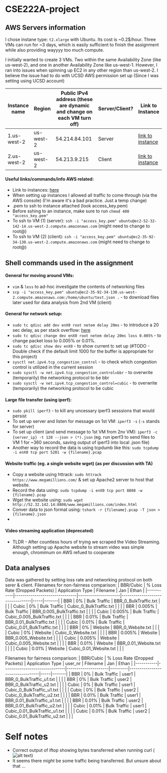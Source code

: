# CSE222A-project

## AWS Servers information
I chose instane type: `t2.xlarge` with Ubuntu. Its cost is ~0.2$/hour. Three VMs can run for ~3 days, which is easily sufficient to finish the assignment while also providing wayyyy too much compute.

I initially wanted to create 3 VMs. Two within the same Availability Zone (like us-west-2), and one in another Availability Zone like us-west-1. However, I ran into issues when spinning up EC2 in any other region than us-west-2. I believe the issue had to do with UCSD AWS permission set up (Since I was setting using UCSD account)

| Instance name | Region | Public IPv4 address (these are dynamic and change on each VM turn off)  | Server/Client?   | Link to Instance |
|---------------|----------|----------|----------|------------------|
|   1.us-west-2       |   us-west-2  |   54.214.84.101|   Server  | [link to instance](https://us-west-2.console.aws.amazon.com/ec2/home?region=us-west-2#InstanceDetails:instanceId=i-0a12e67effb95a521)      |
|   2.us-west-2       |   us-west-2  |   54.213.9.215  |   Client  | [link to instance](https://us-west-2.console.aws.amazon.com/ec2/home?region=us-west-2#InstanceDetails:instanceId=i-07929b2333abd47c0)      |

#### Useful links/commands/info AWS related:
* Link to instances: [here](https://us-west-2.console.aws.amazon.com/ec2/home?region=us-west-2#Instances:instanceState=running)
* When setting up instances I allowed all traffic to come through (via the AWS console) (I'm aware it's a bad practice. Just a temp change)
* .pem to ssh to instance attached (look access_key.pem)
* Before sshing to an instance, make sure to run `chmod 400 "access_key.pem"`
* To ssh to VM (1) (server): `ssh -i "access_key.pem" ubuntu@ec2-52-32-142-14.us-west-2.compute.amazonaws.com` (might need to change to root@)
* To ssh to VM (2) (client): `ssh -i "access_key.pem" ubuntu@ec2-35-92-34-130.us-west-2.compute.amazonaws.com` (might need to change to root@)


## Shell commands used in the assignment

#### General for moving around VMs:
* `vim` & `less` to ad-hoc investigate the contents of networking files
* `scp -i "access_key.pem" ubuntu@ec2-35-92-34-130.us-west-2.compute.amazonaws.com:/home/ubuntu/test.json .` - to download files later used for data analysis from 2nd VM (client)

#### General for network setup:
* `sudo tc qdisc add dev enX0 root netem delay 20ms` - to introduce a 20 sec delay, as per stack overflow: [here](https://serverfault.com/questions/787006/how-to-add-latency-and-bandwidth-limit-interface-using-tc)
* `sudo tc qdisc change dev enX0 root netem delay 20ms loss 0.005%` - to change packet loss to 0.005% or 0.01%.
* `sudo tc qdisc show dev enX0` - to show current tc set up (#TODO - Double check if the default limit 1000 for the buffer is appropriate for this project)
* `sysctl net.ipv4.tcp_congestion_control` - to check which congestion control is utilized in the current session
* `sudo sysctl -w net.ipv4.tcp_congestion_control=bbr` - to overwrite (temporarily) the networking protocol to be bbr
* `sudo sysctl -w net.ipv4.tcp_congestion_control=cubic` - to overwrite (temporarily) the networking protocol to be cubic

#### Large file transfer (using iperf):
* `sudo pkill iperf3` - to kill any uncessary iperf3 sesssions that would persist
* To set up server and listen for message on 1st VM: `iperf3 -s` (`-s` stands for server)
* To set up client (and send message to 1st VM from 2nv VM): `iperf3 -c {server_ip} -t 120 --json > (*).json` (eg. run iperf3 to send files to VM 1 for ~360 seconds, saving output of iperf3 into local .json file)
* Another way to record the data is using tcpdumb like this: `sudo tcpdump -i enX0 tcp port 5201 -w {filename}.pcap`

#### Website traffic (eg. a single website wget) (as per discussion with TA)
* Copy a website using httrack: `sudo httrack https://www.megamillions.com/` & set up Apache2 server to host that website.
* Record the data using: `sudo tcpdump -i enX0 tcp port 8808 -w {filename}.pcap`
* Wget the website using: `sudo wget http://52.32.142.14:8808/www.megamillions.com/index.html`
* Conver data to json format using: `tshark -r {filename}.pcap -T json >{filename}.json`
* 


#### Video streaming application (deprecated)
* TLDR - After countless hours of trying we scraped the Video Streaming. Although setting up Apache website to stream video was simple enough, chromimum on AWS refued to cooperate


## Data analyses
Data was gathered by setting loss rate and networking protocol on both serer & client.
Filenames for non-fairness comparison:
| BBR/Cubic | % Loss Rate (Dropped Packets) | Application Type    | Filename                        | Jan | Ethan |
|-----------|-------------------------------|---------------------|---------------------------------|-----|-------|
| BBR       | 0%                            | Bulk Traffic        | BBR_0_BulkTraffic.txt           |     |    |
| Cubic     | 0%                            | Bulk Traffic        | Cubic_0_BulkTraffic.txt         |     |    |
| BBR       | 0.005%                        | Bulk Traffic        | BBR_0.005_BulkTraffic.txt       |     |    |
| Cubic     | 0.005%                        | Bulk Traffic        | Cubic_0.005_BulkTraffic.txt     |     |    |
| BBR       | 0.01%                         | Bulk Traffic        | BBR_0.01_BulkTraffic.txt        |     |    |
| Cubic     | 0.01%                         | Bulk Traffic        | Cubic_0.01_BulkTraffic.txt      |     |    |
| BBR       | 0%                            | Website             | BBR_0_Website.txt               |     |    |
| Cubic     | 0%                            | Website             | Cubic_0_Website.txt             |     |    |
| BBR       | 0.005%                        | Website             | BBR_0.005_Website.txt           |     |    |
| Cubic     | 0.005%                        | Website             | Cubic_0.005_Website.txt         |     |    |
| BBR       | 0.01%                         | Website             | BBR_0.01_Website.txt            |     |    |
| Cubic     | 0.01%                         | Website             | Cubic_0.01_Website.txt          |     |    |


Filenames for fairness comparison:
| BBR/Cubic | % Loss Rate (Dropped Packets) | Application Type    | user_nr | Filename                        | Jan | Ethan |
|-----------|-------------------------------|---------------------|---------|---------------------------------|-----|-------|
| BBR       | 0%                            | Bulk Traffic        |  user1  | BBR_0_BulkTraffic_u1.txt        |     |       |
| BBR       | 0%                            | Bulk Traffic        |  user2  | BBR_0_BulkTraffic_u2.txt        |     |       |
| Cubic     | 0%                            | Bulk Traffic        |  user1  | Cubic_0_BulkTraffic_u1.txt      |     |       |
| Cubic     | 0%                            | Bulk Traffic        |  user2  | Cubic_0_BulkTraffic_u2.txt      |     |       |
| BBR       | 0.01%                         | Bulk Traffic        |  user1  | BBR_0.01_BulkTraffic_u1.txt     |     |       |
| BBR       | 0.01%                         | Bulk Traffic        |  user2  | BBR_0.01_BulkTraffic_u2.txt     |     |       |
| Cubic     | 0.01%                         | Bulk Traffic        |  user1  | Cubic_0.01_BulkTraffic_u1.txt   |     |       |
| Cubic     | 0.01%                         | Bulk Traffic        |  user2  | Cubic_0.01_BulkTraffic_u2.txt   |     |       |




# Self notes
* Correct output of iftop showing bytes transferred when running curl (![alt text](image.png))
* It seems there *might* be some traffic being transferred. But unsure about that ...

